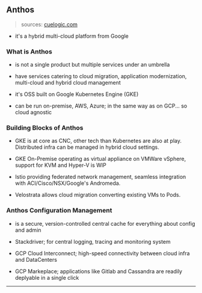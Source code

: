 
## Anthos

> sources: [cuelogic.com](https://www.cuelogic.com/blog/what-is-anthos-the-multicloud-platform-by-google)

* it's a hybrid multi-cloud platform from Google


### What is Anthos

* is not a single product but multiple services under an umbrella

* have services catering to cloud migration, application modernization, multi-cloud and hybrid cloud management

* it's OSS built on Google Kubernetes Engine (GKE)

* can be run on-premise, AWS, Azure; in the same way as on GCP... so cloud agnostic


### Building Blocks of Anthos

* GKE is at core as CNC, other tech than Kubernetes are also at play. Distributed infra can be managed in hybrid cloud settings.

* GKE On-Premise operating as virtual appliance on VMWare vSphere, support for KVM and Hyper-V is WIP

* Istio providing federated network management, seamless integration with ACI/Cisco/NSX/Google's Andromeda.

* Velostrata allows cloud migration converting existing VMs to Pods.


### Anthos Configuration Management

* is a secure, version-controlled central cache for everything about config and admin

* Stackdriver; for central logging, tracing and monitoring system

* GCP Cloud Interconnect; high-speed connectivity between cloud infra and DataCenters

* GCP Markeplace; applications like Gitlab and Cassandra are readily deplyable in a single click

---
